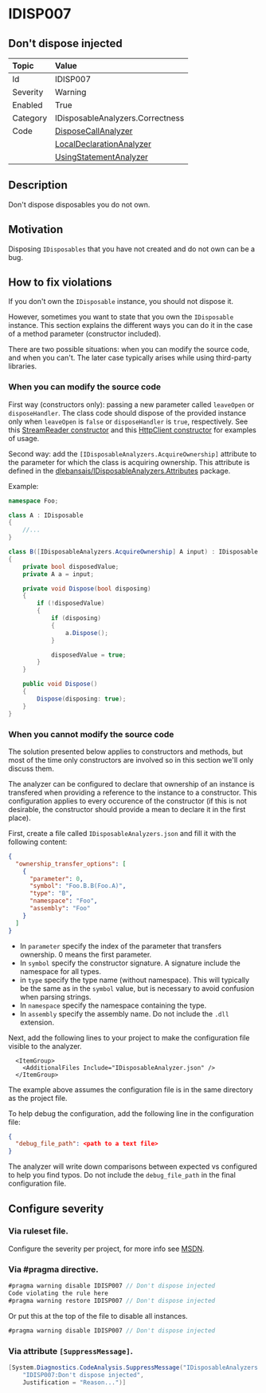 # IDISP007
## Don't dispose injected

| Topic    | Value
| :--      | :--
| Id       | IDISP007
| Severity | Warning
| Enabled  | True
| Category | IDisposableAnalyzers.Correctness
| Code     | [DisposeCallAnalyzer](https://github.com/DotNetAnalyzers/IDisposableAnalyzers/blob/master/IDisposableAnalyzers/Analyzers/DisposeCallAnalyzer.cs)
|          | [LocalDeclarationAnalyzer](https://github.com/DotNetAnalyzers/IDisposableAnalyzers/blob/master/IDisposableAnalyzers/Analyzers/LocalDeclarationAnalyzer.cs)
|          | [UsingStatementAnalyzer](https://github.com/DotNetAnalyzers/IDisposableAnalyzers/blob/master/IDisposableAnalyzers/Analyzers/UsingStatementAnalyzer.cs)

## Description

Don't dispose disposables you do not own.

## Motivation

Disposing `IDisposables` that you have not created and do not own can be a bug.

## How to fix violations

If you don't own the `IDisposable` instance, you should not dispose it.

However, sometimes you want to state that you own the `IDisposable` instance. This section explains the different ways you can do it in the case of a method parameter (constructor included).

There are two possible situations: when you can modify the source code, and when you can't. The later case typically arises while using third-party libraries.

### When you can modify the source code

First way (constructors only): passing a new parameter called `leaveOpen` or `disposeHandler`. The class code should dispose of the provided instance only when `leaveOpen` is `false` or `disposeHandler` is `true`, respectively. See this [StreamReader constructor](https://learn.microsoft.com/en-us/dotnet/api/system.io.streamreader.-ctor?view=net-9.0#system-io-streamreader-ctor(system-io-stream-system-text-encoding-system-boolean-system-int32-system-boolean)) and this [HttpClient constructor](https://learn.microsoft.com/en-us/dotnet/api/system.net.http.httpclient.-ctor?view=net-9.0#system-net-http-httpclient-ctor(system-net-http-httpmessagehandler-system-boolean)) for examples of usage.

Second way: add the `[IDisposableAnalyzers.AcquireOwnership]` attribute to the parameter for which the class is acquiring ownership. This attribute is defined in the [dlebansais/IDisposableAnalyzers.Attributes](https://www.nuget.org/packages/dlebansais.IDisposableAnalyzers.Attributes) package.

Example:
```csharp
namespace Foo;

class A : IDisposable
{
    //...
}

class B([IDisposableAnalyzers.AcquireOwnership] A input) : IDisposable
{
    private bool disposedValue;
    private A a = input;

    private void Dispose(bool disposing)
    {
        if (!disposedValue)
        {
            if (disposing)
            {
                a.Dispose();
            }

            disposedValue = true;
        }
    }

    public void Dispose()
    {
        Dispose(disposing: true);
    }
}
```

### When you cannot modify the source code

The solution presented below applies to constructors and methods, but most of the time only constructors are involved so in this section we'll only discuss them.

The analyzer can be configured to declare that ownership of an instance is transfered when providing a reference to the instance to a constructor. This configuration applies to every occurence of the constructor (if this is not desirable, the constructor should provide a mean to declare it in the first place).

First, create a file called `IDisposableAnalyzers.json` and fill it with the following content:
```json
{
  "ownership_transfer_options": [
    {
      "parameter": 0,
      "symbol": "Foo.B.B(Foo.A)",
      "type": "B",
      "namespace": "Foo",
      "assembly": "Foo"
    }
  ]
}
```

+ In `parameter` specify the index of the parameter that transfers ownership. 0 means the first parameter.
+ In `symbol` specify the constructor signature. A signature include the namespace for all types.
+ in `type` specify the type name (without namespace). This will typically be the same as in the `symbol` value, but is necessary to avoid confusion when parsing strings.
+ In `namespace` specify the namespace containing the type.
+ In `assembly` specify the assembly name. Do not include the `.dll` extension.

Next, add the following lines to your project to make the configuration file visible to the analyzer.

```csproj
  <ItemGroup>
    <AdditionalFiles Include="IDisposableAnalyzer.json" />
  </ItemGroup>
```

The example above assumes the configuration file is in the same directory as the project file.

To help debug the configuration, add the following line in the configuration file:

```json
{
  "debug_file_path": <path to a text file>
}
```

The analyzer will write down comparisons between expected vs configured to help you find typos. Do not include the `debug_file_path` in the final configuration file.

<!-- start generated config severity -->
## Configure severity

### Via ruleset file.

Configure the severity per project, for more info see [MSDN](https://msdn.microsoft.com/en-us/library/dd264949.aspx).

### Via #pragma directive.
```C#
#pragma warning disable IDISP007 // Don't dispose injected
Code violating the rule here
#pragma warning restore IDISP007 // Don't dispose injected
```

Or put this at the top of the file to disable all instances.
```C#
#pragma warning disable IDISP007 // Don't dispose injected
```

### Via attribute `[SuppressMessage]`.

```C#
[System.Diagnostics.CodeAnalysis.SuppressMessage("IDisposableAnalyzers.Correctness", 
    "IDISP007:Don't dispose injected", 
    Justification = "Reason...")]
```
<!-- end generated config severity -->